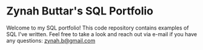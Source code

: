 # Zynah Buttar's SQL Portfolio

Welcome to my SQL portfolio! This code repository contains examples of SQL I've written. Feel free to take a look and reach out via e-mail if you have any questions: zynah.b@gmail.com
